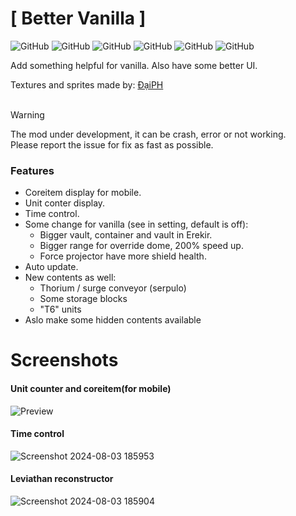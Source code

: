 <h1> [ Better Vanilla ] </h1>

![GitHub](https://img.shields.io/github/stars/Hao-1337/mindustry-better-vanilla?label=Stars)
![GitHub](https://img.shields.io/github/forks/Hao-1337/mindustry-better-vanilla)
![GitHub](https://img.shields.io/github/contributors/Hao-1337/mindustry-better-vanilla?label=Contributors)
![GitHub](https://img.shields.io/github/license/Hao-1337/mindustry-better-vanilla?label=License)
![GitHub](https://img.shields.io/github/issues/Hao-1337/mindustry-better-vanilla?label=Issues)
![GitHub](https://img.shields.io/github/commit-activity/m/Hao-1337/mindustry-better-vanilla?label=Commits)
<p>Add something helpful for vanilla. Also have some better UI.</p>

Textures and sprites made by: [ĐạiPH](https://github.com/BackNNHH)
<br>
<br>

> [!WARNING]
> The mod under development, it can be crash, error or not working.<br>
> Please report the issue for fix as fast as possible.

<h3>Features</h3>

- Coreitem display for mobile.
- Unit conter display.
- Time control.
- Some change for vanilla (see in setting, default is off):
  + Bigger vault, container and vault in Erekir.
  + Bigger range for override dome, 200% speed up.
  + Force projector have more shield health.
- Auto update.
- New contents as well:
  + Thorium / surge conveyor (serpulo)
  + Some storage blocks
  + "T6" units
- Aslo make some hidden contents available

<h1>Screenshots</h1>


<h4>Unit counter and coreitem(for mobile)</h4>

![Preview](https://github.com/Hao-1337/mindustry-better-vanilla/assets/108588018/72654879-1a5b-4f70-a443-d9b362eb2136)

<h4>Time control</h4>

![Screenshot 2024-08-03 185953](https://github.com/user-attachments/assets/bdd6a206-f10e-4bb1-8e9a-3388cb74d5b7)

<h4>Leviathan reconstructor</h4>

![Screenshot 2024-08-03 185904](https://github.com/user-attachments/assets/c54194e3-9136-45f5-86eb-ea750f8912ed)

